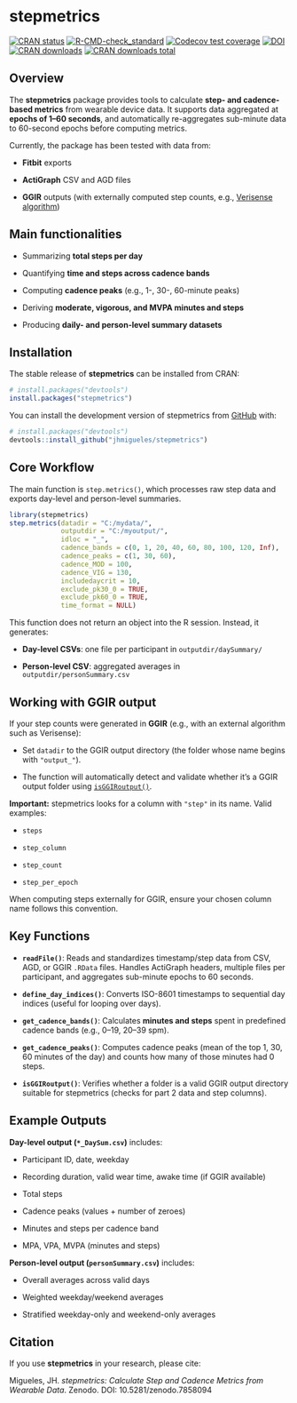 # stepmetrics

<!-- badges: start -->

[![CRAN status](https://www.r-pkg.org/badges/version/stepmetrics)](https://CRAN.R-project.org/package=stepmetrics)
[![R-CMD-check_standard](https://github.com/jhmigueles/stepmetrics/actions/workflows/R-CMD-check_standard.yaml/badge.svg)](https://github.com/jhmigueles/stepmetrics/actions/workflows/R-CMD-check_standard.yaml)
[![Codecov test
coverage](https://codecov.io/gh/jhmigueles/stepmetrics/branch/master/graph/badge.svg)](https://app.codecov.io/gh/jhmigueles/stepmetrics?branch=master)
[![DOI](https://zenodo.org/badge/613043353.svg)](https://zenodo.org/badge/latestdoi/613043353)
[![CRAN downloads](https://cranlogs.r-pkg.org/badges/last-month/stepmetrics)](https://CRAN.R-project.org/package=stepmetrics)
[![CRAN downloads total](https://cranlogs.r-pkg.org/badges/grand-total/stepmetrics)](https://CRAN.R-project.org/package=stepmetrics)


<!-- badges: end -->

## Overview

The **stepmetrics** package provides tools to calculate **step- and
cadence-based metrics** from wearable device data. It supports data
aggregated at **epochs of 1–60 seconds**, and automatically
re-aggregates sub-minute data to 60-second epochs before computing
metrics.

Currently, the package has been tested with data from:

-   **Fitbit** exports

-   **ActiGraph** CSV and AGD files

-   **GGIR** outputs (with externally computed step counts, e.g.,
    [Verisense
    algorithm](https://github.com/ShimmerEngineering/Verisense-Toolbox/tree/master/Verisense_step_algorithm?utm_source=chatgpt.com))

## Main functionalities

-   Summarizing **total steps per day**

-   Quantifying **time and steps across cadence bands**

-   Computing **cadence peaks** (e.g., 1-, 30-, 60-minute peaks)

-   Deriving **moderate, vigorous, and MVPA minutes and steps**

-   Producing **daily- and person-level summary datasets**

## Installation

The stable release of **stepmetrics** can be installed from CRAN:

``` r
# install.packages("devtools")
install.packages("stepmetrics")
```

You can install the development version of stepmetrics from
[GitHub](https://github.com/) with:

``` r
# install.packages("devtools")
devtools::install_github("jhmigueles/stepmetrics")
```

## Core Workflow

The main function is `step.metrics()`, which processes raw step data and
exports day-level and person-level summaries.

``` r
library(stepmetrics)
step.metrics(datadir = "C:/mydata/",
             outputdir = "C:/myoutput/",
             idloc = "_",
             cadence_bands = c(0, 1, 20, 40, 60, 80, 100, 120, Inf),
             cadence_peaks = c(1, 30, 60),
             cadence_MOD = 100,
             cadence_VIG = 130,
             includedaycrit = 10,
             exclude_pk30_0 = TRUE,
             exclude_pk60_0 = TRUE,
             time_format = NULL)
```

This function does not return an object into the R session. Instead, it
generates:

-    **Day-level CSVs**: one file per participant in
    `outputdir/daySummary/`

-   **Person-level CSV**: aggregated averages in
    `outputdir/personSummary.csv`

## Working with GGIR output

If your step counts were generated in **GGIR** (e.g., with an external
algorithm such as Verisense):

-   Set `datadir` to the GGIR output directory (the folder whose name
    begins with `"output_"`).

-   The function will automatically detect and validate whether it’s a
    GGIR output folder using [`isGGIRoutput()`](reference).

**Important:** stepmetrics looks for a column with `"step"` in its name.
Valid examples:

-    `steps`

-   `step_column`

-   `step_count`

-   `step_per_epoch`

When computing steps externally for GGIR, ensure your chosen column name
follows this convention.

## Key Functions

-   **`readFile()`**: Reads and standardizes timestamp/step data from
    CSV, AGD, or GGIR `.RData` files. Handles ActiGraph headers,
    multiple files per participant, and aggregates sub-minute epochs to
    60 seconds.

-   **`define_day_indices()`**: Converts ISO-8601 timestamps to
    sequential day indices (useful for looping over days).

-   **`get_cadence_bands()`**: Calculates **minutes and steps** spent in
    predefined cadence bands (e.g., 0–19, 20–39 spm).

-   **`get_cadence_peaks()`**: Computes cadence peaks (mean of the top
    1, 30, 60 minutes of the day) and counts how many of those minutes
    had 0 steps.

-   **`isGGIRoutput()`**: Verifies whether a folder is a valid GGIR
    output directory suitable for stepmetrics (checks for part 2 data
    and step columns).

## Example Outputs

**Day-level output (`*_DaySum.csv`)** includes:

-   Participant ID, date, weekday

-   Recording duration, valid wear time, awake time (if GGIR available)

-   Total steps

-   Cadence peaks (values + number of zeroes)

-   Minutes and steps per cadence band

-   MPA, VPA, MVPA (minutes and steps)

**Person-level output (`personSummary.csv`)** includes:

-   Overall averages across valid days

-   Weighted weekday/weekend averages

-   Stratified weekday-only and weekend-only averages

## Citation

If you use **stepmetrics** in your research, please cite:

Migueles, JH. *stepmetrics: Calculate Step and Cadence Metrics from
Wearable Data*. Zenodo. DOI: 10.5281/zenodo.7858094
